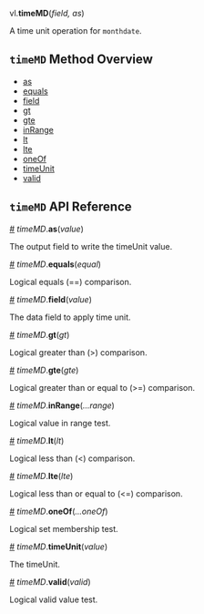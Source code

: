 vl.<b>timeMD</b>(<em>field, as</em>)

A time unit operation for <code>monthdate</code>.

## <code>timeMD</code> Method Overview

* <a href="#as">as</a>
* <a href="#equals">equals</a>
* <a href="#field">field</a>
* <a href="#gt">gt</a>
* <a href="#gte">gte</a>
* <a href="#inRange">inRange</a>
* <a href="#lt">lt</a>
* <a href="#lte">lte</a>
* <a href="#oneOf">oneOf</a>
* <a href="#timeUnit">timeUnit</a>
* <a href="#valid">valid</a>

## <code>timeMD</code> API Reference

<a id="as" href="#as">#</a>
<em>timeMD</em>.<b>as</b>(<em>value</em>)

The output field to write the timeUnit value.

<a id="equals" href="#equals">#</a>
<em>timeMD</em>.<b>equals</b>(<em>equal</em>)

Logical equals (==) comparison.

<a id="field" href="#field">#</a>
<em>timeMD</em>.<b>field</b>(<em>value</em>)

The data field to apply time unit.

<a id="gt" href="#gt">#</a>
<em>timeMD</em>.<b>gt</b>(<em>gt</em>)

Logical greater than (>) comparison.

<a id="gte" href="#gte">#</a>
<em>timeMD</em>.<b>gte</b>(<em>gte</em>)

Logical greater than or equal to (>=) comparison.

<a id="inRange" href="#inRange">#</a>
<em>timeMD</em>.<b>inRange</b>(<em>...range</em>)

Logical value in range test.

<a id="lt" href="#lt">#</a>
<em>timeMD</em>.<b>lt</b>(<em>lt</em>)

Logical less than (<) comparison.

<a id="lte" href="#lte">#</a>
<em>timeMD</em>.<b>lte</b>(<em>lte</em>)

Logical less than or equal to (<=) comparison.

<a id="oneOf" href="#oneOf">#</a>
<em>timeMD</em>.<b>oneOf</b>(<em>...oneOf</em>)

Logical set membership test.

<a id="timeUnit" href="#timeUnit">#</a>
<em>timeMD</em>.<b>timeUnit</b>(<em>value</em>)

The timeUnit.

<a id="valid" href="#valid">#</a>
<em>timeMD</em>.<b>valid</b>(<em>valid</em>)

Logical valid value test.

